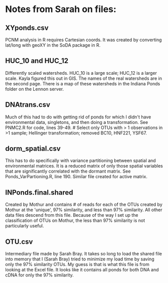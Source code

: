 # Notes from Sarah on files:

## XYponds.csv
PCNM analysis in R requires Cartesian coords. It was created by converting lat/long with geoXY in the SoDA package in R.

## HUC_10 and HUC_12
Differently scaled watersheds. HUC_10 is a large scale; HUC_12 is a larger scale. Kayla figured this out in GIS. The names of the real watersheds are in the second page. There is a map of these watersheds in the Indiana Ponds folder on the Lennon server.

## DNAtrans.csv 
Much of this had to do with getting rid of ponds for which I didn't have environmental data, singletons, and then doing a transformation.  See PNMC2.R for code, lines 39-49. # Select only OTUs with > 1 observations in >1 sample; Hellinger transformation; removed BC10, HNF221, YSF67.

## dorm_spatial.csv
This has to do specifically with variance partitioning between spatial and environmental matrices. It is a reduced matrix of only those spatial variables that are significantly correlated with the dormant matrix.  See Ponds_VarPartioning.R, line 190.  Similar file created for active matrix.

## INPonds.final.shared
Created by Mothur and contains # of reads for each of the OTUs created by Mothur at the 'unique', 97% similarity, and less than 97% similarity. All other data files descend from this file. Because of the way I set up the classification of OTUs on Mothur, the less than 97% similarity is not particularly useful.

## OTU.csv
Intermediary file made by Sarah Bray. It takes so long to load the shared file into memory that I (Sarah Bray) tried to minimize my load time by saving only the 97% similarity OTUs. My guess is that is what this file is from looking at the Excel file.  It looks like it contains all ponds for both DNA and cDNA for only the 97% similarity.